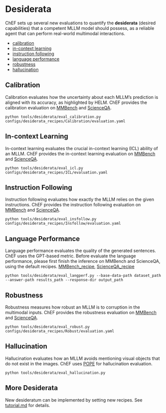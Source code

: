# Desiderata

ChEF sets up several new evaluations to quantify the **desiderata** (desired capabilities) that a competent MLLM model should possess, as a reliable agent that can perform real-world multimodal interactions.

- [calibration](#calibration)
- [in-context learning](#in-context-learning)
- [instruction following](#instruction-following)
- [language performance](#language-performance)
- [robustness](#robustness)
- [hallucination](#hallucination)


## Calibration
Calibration evaluates how the uncertainty about each MLLM’s prediction is aligned with its accuracy, as highlighted by HELM. ChEF provides the calibration evaluation on [MMBench](../configs/desiderata_recipes/Calibration/MMBench.yaml) and [ScienceQA](../configs/desiderata_recipes/Calibration/ScienceQA.yaml).

```shell
python tools/desiderata/eval_calibration.py configs/desiderata_recipes/Calibration/evaluation.yaml
```

## In-context Learning
In-context learning evaluates the crucial in-context learning (ICL) ability of an MLLM. ChEF provides the in-context learning evaluation on [MMBench](../configs/desiderata_recipes/ICL/MMBench.yaml) and [ScienceQA](../configs/desiderata_recipes/ICL/ScienceQA.yaml).
```shell
python tools/desiderata/eval_icl.py configs/desiderata_recipes/ICL/evaluation.yaml
```

## Instruction Following
Instruction following evaluates how exactly the MLLM relies on the given instructions. ChEF provides the instruction following evaluation on [MMBench](../configs/desiderata_recipes/Insfollow/MMBench.yaml) and [ScienceQA](../configs/desiderata_recipes/Insfollow/ScienceQA.yaml).
```shell
python tools/desiderata/eval_insfollow.py configs/desiderata_recipes/Insfollow/evaluation.yaml
```

## Language Performance
Language performance evaluates the quality of the generated sentences. ChEF uses the GPT-based metric. Before evaluate the language performance, please first finish the inference on MMBench and ScienceQA, using the default recipes. [MMBench_recipe](../configs/scenario_recipes/MMBench/default.yaml), [ScienceQA_recipe](../configs/scenario_recipes/ScienceQA/default.yaml)
```shell
python tools/desiderata/eval_langperf.py --base-data-path dataset_path --answer-path results_path --response-dir output_path
```
## Robustness
Robustness measures how robust an MLLM is to corruption in the multimodal inputs. ChEF provides the robustness evaluation on [MMBench](../configs/desiderata_recipes/Robust/MMBench.yaml) and [ScienceQA](../configs/desiderata_recipes/Robust/ScienceQA.yaml).
```shell
python tools/desiderata/eval_robust.py configs/desiderata_recipes/Robust/evaluation.yaml
```

## Hallucination
Hallucination evaluates how an MLLM avoids mentioning visual objects that do not exist in the images. ChEF uses [POPE](../configs/desiderata_recipes/Hallucination) for hallucination evaluation. 
```shell
python tools/desiderata/eval_hallucination.py
```


## More Desiderata

New desideratum can be implemented by setting new recipes. See [tutorial.md](tutorial.md) for details.
